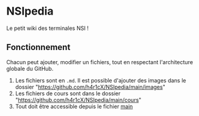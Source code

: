 # NSIpedia
Le petit wiki des terminales NSI !
## Fonctionnement
Chacun peut ajouter, modifier un fichiers, tout en respectant l'architecture globale du GitHub.
1. Les fichiers sont en `.md`. Il est possible d'ajouter des images dans le dossier "https://github.com/h4r1cX/NSIpedia/main/images"
1. Les fichiers de cours sont dans le dossier "https://github.com/h4r1cX/NSIpedia/main/cours"
1. Tout doit être accessible depuis le fichier [main](https://github.com/h4r1cX/NSIpedia/main/main.md)
